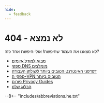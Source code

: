 ```yaml
---
hide:
  - feedback
---
```


# 404 - לא נמצא

לא מצאנו את העמוד שחיפשת! אולי חיפשת אחד כזה?

- [מבוא למודל איומים](basics/threat-modeling.md)
- [ספקי DNS מומלצים](dns.md)
- [דפדפני האינטרנט הטובים ביותר לשולחן העבודה](desktop-browsers.md)
- [ספקי ה-VPN הטובים ביותר](vpn.md)
- [פורום Privacy Guides](https://discuss.privacyguides.net)
- [הבלוג שלנו](https://blog.privacyguides.org)

--8<-- "includes/abbreviations.he.txt"
